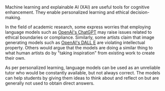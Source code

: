 Machine learning and explainable AI (XAI) are useful tools for cognitive enhancement. They enable personalized learning and ethical decision-making. 

In the field of academic research, some express worries that employing language models such as [OpenAI's ChatGPT](https://chat.openai.com/) may raise issues related to ethical boundaries or compliance. Similarly, some artists claim that image generating models such as [OpenAI's DALL E](https://openai.com/dall-e-2) are violating intellectual property. Others would argue that the models are doing a similar thing to what human artists do by "taking inspiration" from existing work to create their own. 

As per personalized learning, language models can be used as an unreliable tutor who would be constantly available, but not always correct. The models can help students by giving them ideas to think about and reflect on but are generally not used to obtain direct answers. 

